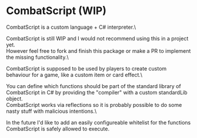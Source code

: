 # CombatScript (WIP)
CombatScript is a custom language + C# interpreter.\

CombatScript is still WIP and I would not recommend using this in a project yet.\
However feel free to fork and finish this package or make a PR to implement the missing functionality.\

CombatScript is supposed to be used by players to create custom behaviour for a game, like a custom item or card effect.\

You can define which functions should be part of the standard library of CombatScript in C# by providing the "compiler" with a custom standardLib object.\
CombatScript works via reflections so it is probably possible to do some nasty stuff with malicious intentions.\

In the future I'd like to add an easily configureable whitelist for the functions CombatScript is safely allowed to execute.
